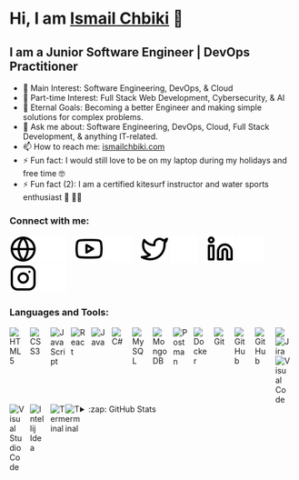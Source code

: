 # Hi, I am [Ismail Chbiki](https://ismailchbiki.com/) 👋

## I am a Junior Software Engineer | DevOps Practitioner

- 🔭 Main Interest: Software Engineering, DevOps, & Cloud
- 🔭 Part-time Interest: Full Stack Web Development, Cybersecurity, & AI
- 🥅 Eternal Goals: Becoming a better Engineer and making simple solutions for complex problems.
- 💬 Ask me about: Software Engineering, DevOps, Cloud, Full Stack Development, & anything IT-related.
- 📫 How to reach me: [ismailchbiki.com][website]
- ⚡ Fun fact: I would still love to be on my laptop during my holidays and free time 🤓
- ⚡ Fun fact (2): I am a certified kitesurf instructor and water sports enthusiast 🌊 🏄‍♂️

### Connect with me:

[![website](./img/globe-light.svg)](https://ismailchbiki.com/#gh-light-mode-only)
[![website](./img/globe-dark.svg)](https://ismailchbiki.com/#gh-dark-mode-only)
&nbsp;&nbsp;
[![website](./img/youtube-light.svg)](https://www.youtube.com/c/IsmailChbiki#gh-light-mode-only)
[![website](./img/youtube-dark.svg)](https://www.youtube.com/c/IsmailChbiki#gh-dark-mode-only)
&nbsp;&nbsp;
[![website](./img/twitter-light.svg)](https://twitter.com/Ismailchbiki#gh-light-mode-only)
[![website](./img/twitter-dark.svg)](https://twitter.com/Ismailchbiki#gh-dark-mode-only)
&nbsp;&nbsp;
[![website](./img/linkedin-light.svg)](https://www.linkedin.com/in/ismailchbiki/#gh-light-mode-only)
[![website](./img/linkedin-dark.svg)](https://www.linkedin.com/in/ismailchbiki/#gh-dark-mode-only)
&nbsp;&nbsp;
[![website](./img/instagram-light.svg)](https://www.instagram.com/ismail_chbiki/#gh-light-mode-only)
[![website](./img/instagram-dark.svg)](https://www.instagram.com/ismail_chbiki/#gh-dark-mode-only)

### Languages and Tools:

<!-- Frontend -->

[<img align="left" alt="HTML5" width="26px" src="https://cdn.jsdelivr.net/gh/devicons/devicon/icons/html5/html5-original.svg" style="padding-right:10px;" />](https://en.wikipedia.org/wiki/HTML5)
[<img align="left" alt="CSS3" width="26px" src="https://cdn.jsdelivr.net/gh/devicons/devicon/icons/css3/css3-original.svg" style="padding-right:10px;" />](https://en.wikipedia.org/wiki/CSS#:~:text=began%20in%202015.-,CSS%203,-%5Bedit%5D)
[<img align="left" alt="JavaScript" width="26px" src="https://cdn.jsdelivr.net/gh/devicons/devicon/icons/javascript/javascript-original.svg" style="padding-right:10px;" />](https://en.wikipedia.org/wiki/JavaScript)
[<img align="left" alt="React" width="26px" src="https://cdn.jsdelivr.net/gh/devicons/devicon/icons/react/react-original.svg" style="padding-right:10px;" />](https://reactjs.org/)

<!-- Backend -->

[<img align="left" alt="Java" width="26px" src="https://th.bing.com/th/id/R.74297f4675a85052184ee568b0a04ce6?rik=lhcvYIinWtCF1w&riu=http%3a%2f%2f4.bp.blogspot.com%2f-ztPJwcsMR6Q%2fUYMIAzCI5MI%2fAAAAAAAAAko%2fz0EDx8IyalY%2fs1600%2fJAVA-ICON.png&ehk=3Rgy8B92Nu1kEg08p0jSz04cGWuKwPAx7WYPH66uLJ8%3d&risl=&pid=ImgRaw&r=0" style="padding-right:10px;" />](https://www.java.com/en/)
[<img align="left" alt="C#" width="26px" src="https://static.javatpoint.com/csharp/images/c-sharp.png" style="padding-right:10px;" />](https://learn.microsoft.com/en-us/dotnet/csharp/)

<!-- DBs -->

[<img align="left" alt="MySQL" width="26px" src="https://cdn.jsdelivr.net/gh/devicons/devicon/icons/mysql/mysql-original.svg" style="padding-right:10px;" />](https://www.mysql.com/)
[<img align="left" alt="MongoDB" width="26px" src="https://cdn.jsdelivr.net/gh/devicons/devicon/icons/mongodb/mongodb-original.svg" style="padding-right:10px;" />](https://www.mongodb.com/cloud/atlas/lp/try4?utm_source=google&utm_campaign=search_gs_pl_evergreen_atlas_core_prosp-brand_gic-null_emea-nl_ps-all_desktop_eng_lead&utm_term=mongodb&utm_medium=cpc_paid_search&utm_ad=e&utm_ad_campaign_id=12212624536&adgroup=115749708903&gclid=CjwKCAjw-rOaBhA9EiwAUkLV4iIeSNcYJXzXRbDIdL3NzqI8TALsI92ZRbiDSeMeKd_RySnk10mZNRoC7_0QAvD_BwE)

<!-- DevOps -->

[<img align="left" alt="Postman" width="26px" src="https://blog.scottlogic.com/mmcalroy/assets/postmanLogo.png" style="padding-right:10px;" />](https://www.postman.com/)
[<img align="left" alt="Docker" width="26px" src="https://th.bing.com/th/id/R.93ed1b1ac1acb9bf09fc46c3f42b51fc?rik=2hKNU1%2fBWys%2fsw&pid=ImgRaw&r=0" style="padding-right:10px;" />](https://www.docker.com/)

<!-- Version control -->

[<img align="left" alt="Git" width="26px" src="https://cdn.jsdelivr.net/gh/devicons/devicon/icons/git/git-original.svg" style="padding-right:10px;" />](https://git-scm.com/)
[<img align="left" alt="GitHub" width="26px" src="https://user-images.githubusercontent.com/3369400/139447912-e0f43f33-6d9f-45f8-be46-2df5bbc91289.png" style="padding-right:10px;" />](https://ismailchbiki.com/#gh-dark-mode-only)
[<img align="left" alt="GitHub" width="26px" src="https://user-images.githubusercontent.com/3369400/139448065-39a229ba-4b06-434b-bc67-616e2ed80c8f.png" style="padding-right:10px;" />](https://ismailchbiki.com/#gh-light-mode-only)
[<img align="left" width="26px" src="https://talks.freelancerepublik.com/wp-content/uploads/2021/02/GitLab_Logo.svg.png" style="padding-right:10px;" />](https://about.gitlab.com/)

<!-- Project Management -->

[<img align="left" alt="Jira" width="26px" src="https://th.bing.com/th/id/R.3c6a733912ee03f3da3e21426c42618a?rik=zeCSE8T8UPI8fA&pid=ImgRaw&r=0" style="padding-right:10px;" />](https://www.atlassian.com/software/jira)

<!-- IDE's -->

[<img align="left" alt="Visual Code" width="26px" src="https://cdn.jsdelivr.net/gh/devicons/devicon/icons/vscode/vscode-original.svg" style="padding-right:10px;" />](https://code.visualstudio.com/)
[<img align="left" alt="Visual Studio Code" width="26px" src="https://gdm-catalog-fmapi-prod.imgix.net/ProductLogo/1b6d695a-be0d-4aaf-920f-675585b5bb9c.png?auto=format&ixlib=react-9.0.3&w=2618" style="padding-right:10px;" />](https://visualstudio.microsoft.com/)
[<img align="left" alt="Intellij Idea" width="26px" src="https://hdlicense.com/wp-content/uploads/2019/11/IntelliJ-IDEA-crack.png" style="padding-right:10px;" />](https://www.jetbrains.com/idea/)

<!-- CMD -->

[<img align="left" alt="Terminal" width="26px" src="https://cdn-icons-png.flaticon.com/512/25/25627.png" />](https://ismailchbiki.com/#gh-light-mode-only)
[<img align="left" alt="Terminal" width="26px" src="https://cdn3.brettterpstra.com/uploads/2015/02/terminal-longshadow_tw.png" />](https://ismailchbiki.com/#gh-dark-mode-only)

<br />
<br />

<details>
  <summary>:zap: GitHub Stats</summary>

  <img align="left" alt="codeSTACKr's GitHub Stats" src="https://github-readme-stats.vercel.app/api?username=ismailchbiki&show_icons=true&hide_border=false&title_color=ff652f&icon_color=FFE400&bg_color=09131B&text_color=ffffff&border_color=0c1a25" />

</details>

[website]: https://ismailchbiki.com/
[twitter]: https://twitter.com/Ismailchbiki
[youtube]: https://www.youtube.com/c/IsmailChbiki
[instagram]: https://www.instagram.com/ismail_chbiki/
[linkedin]: https://www.linkedin.com/in/ismailchbiki/
